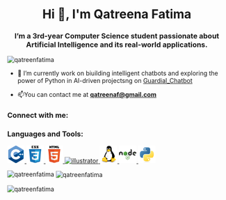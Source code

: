 <h1 align="center">Hi 👋, I'm Qatreena Fatima</h1>
<h3 align="center">I’m a 3rd-year Computer Science student passionate about Artificial Intelligence and its real-world applications.</h3>

<p align="left"> <img src="https://komarev.com/ghpvc/?username=qatreenfatima&label=Profile%20views&color=0e75b6&style=flat" alt="qatreenfatima" /> </p>

- 🔭 I’m currently work on biuilding intelligent chatbots and exploring the power of Python in AI-driven projectsng on [Guardial_Chatbot](https://github.com/QatreenFatima/Guardial_chatbot.git)

- 📫You can contact me at **qatreenaf@gmail.com**

<h3 align="left">Connect with me:</h3>
<p align="left">
</p>

<h3 align="left">Languages and Tools:</h3>
<p align="left"> <a href="https://www.w3schools.com/cpp/" target="_blank" rel="noreferrer"> <img src="https://raw.githubusercontent.com/devicons/devicon/master/icons/cplusplus/cplusplus-original.svg" alt="cplusplus" width="40" height="40"/> </a> <a href="https://www.w3schools.com/css/" target="_blank" rel="noreferrer"> <img src="https://raw.githubusercontent.com/devicons/devicon/master/icons/css3/css3-original-wordmark.svg" alt="css3" width="40" height="40"/> </a> <a href="https://www.w3.org/html/" target="_blank" rel="noreferrer"> <img src="https://raw.githubusercontent.com/devicons/devicon/master/icons/html5/html5-original-wordmark.svg" alt="html5" width="40" height="40"/> </a> <a href="https://www.adobe.com/in/products/illustrator.html" target="_blank" rel="noreferrer"> <img src="https://www.vectorlogo.zone/logos/adobe_illustrator/adobe_illustrator-icon.svg" alt="illustrator" width="40" height="40"/> </a> <a href="https://www.linux.org/" target="_blank" rel="noreferrer"> <img src="https://raw.githubusercontent.com/devicons/devicon/master/icons/linux/linux-original.svg" alt="linux" width="40" height="40"/> </a> <a href="https://nodejs.org" target="_blank" rel="noreferrer"> <img src="https://raw.githubusercontent.com/devicons/devicon/master/icons/nodejs/nodejs-original-wordmark.svg" alt="nodejs" width="40" height="40"/> </a> <a href="https://www.python.org" target="_blank" rel="noreferrer"> <img src="https://raw.githubusercontent.com/devicons/devicon/master/icons/python/python-original.svg" alt="python" width="40" height="40"/> </a> </p>

<p><img align="left" src="https://github-readme-stats.vercel.app/api/top-langs?username=qatreenfatima&show_icons=true&locale=en&layout=compact" alt="qatreenfatima" /></p>

<p>&nbsp;<img align="center" src="https://github-readme-stats.vercel.app/api?username=qatreenfatima&show_icons=true&locale=en" alt="qatreenfatima" /></p>

<p><img align="center" src="https://github-readme-streak-stats.herokuapp.com/?user=qatreenfatima&" alt="qatreenfatima" /></p>
